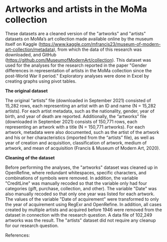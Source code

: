 # Artworks and artists in the MoMa collection

These datasets are a cleaned version of the "artworks" and "artists" datasets on MoMa’s art collection made available online by the museum itself on Kaggle (https://www.kaggle.com/mfrancis23/museum-of-modern-art-collection/metadata), from which the data of this research was downloaded, and GitHub (https://github.com/MuseumofModernArt/collection). This dataset was used for the analyses for the research reported in the paper "Gender differences in representation of artists in the MoMa collection since the post-World War II period." Exploratory analyses were done in Excel by creating graphs using pivot tables.

**The original dataset**

The original “artists” file (downloaded in September 2021) consisted of 15,282 rows, each representing an artist with an ID and name (N = 15,282 artists). For each artist metadata, such as the nationality, gender, year of birth, and year of death are reported. Additionally, the “artworks” file (downloaded in September 2021) consists of 150,771 rows, each representing an artwork with a title (N = 150,771 artworks). For each artwork, metadata were also documented, such as the artist of the artwork and his or her characteristics (imported from the “artists” file), as well as year of creation and acquisition, classification of artwork, medium of artwork, and mean of acquisition (Francis & Museum of Modern Art, 2020).

**Cleaning of the dataset**

Before performing the analyses, the "artworks" dataset was cleaned up in OpenRefine, where redundant whitespaces, specific characters, and combinations of symbols were removed. In addition, the variable "CreditLine" was manually recoded so that the variable only had four categories (gift, purchase, collection, and other). The variable "Date" was also manually recoded so that only one year was listed for each artwork. The values of the variable "Date of acquirement" were transformed to only the year of acquirement using RegExr and OpenRefine. In addition, all cases created by multiple artists and acquired before 1946 were removed from the dataset in connection with the research question. A data file of 102,249 artworks was the result. The "artists" dataset did not require any cleanup for our research question. 

References: 

